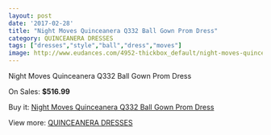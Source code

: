 ```yaml
---
layout: post
date: '2017-02-28'
title: "Night Moves Quinceanera Q332 Ball Gown Prom Dress"
category: QUINCEANERA DRESSES
tags: ["dresses","style","ball","dress","moves"]
image: http://www.eudances.com/4952-thickbox_default/night-moves-quinceanera-q332-ball-gown-prom-dress.jpg
---
```

Night Moves Quinceanera Q332 Ball Gown Prom Dress

On Sales: **$516.99**
<a href="https://www.eudances.com/en/quinceanera-dresses/1669-night-moves-quinceanera-q332-ball-gown-prom-dress.html"><amp-img layout="responsive" width="600" height="600" src="//www.eudances.com/4952-thickbox_default/night-moves-quinceanera-q332-ball-gown-prom-dress.jpg" alt="Night Moves Quinceanera Q332 Ball Gown Prom Dress 0" /></a>
<a href="https://www.eudances.com/en/quinceanera-dresses/1669-night-moves-quinceanera-q332-ball-gown-prom-dress.html"><amp-img layout="responsive" width="600" height="600" src="//www.eudances.com/4953-thickbox_default/night-moves-quinceanera-q332-ball-gown-prom-dress.jpg" alt="Night Moves Quinceanera Q332 Ball Gown Prom Dress 1" /></a>
<a href="https://www.eudances.com/en/quinceanera-dresses/1669-night-moves-quinceanera-q332-ball-gown-prom-dress.html"><amp-img layout="responsive" width="600" height="600" src="//www.eudances.com/4954-thickbox_default/night-moves-quinceanera-q332-ball-gown-prom-dress.jpg" alt="Night Moves Quinceanera Q332 Ball Gown Prom Dress 2" /></a>

Buy it: [Night Moves Quinceanera Q332 Ball Gown Prom Dress](https://www.eudances.com/en/quinceanera-dresses/1669-night-moves-quinceanera-q332-ball-gown-prom-dress.html "Night Moves Quinceanera Q332 Ball Gown Prom Dress")

View more: [QUINCEANERA DRESSES](https://www.eudances.com/en/17-quinceanera-dresses "QUINCEANERA DRESSES")